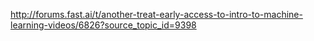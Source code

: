 http://forums.fast.ai/t/another-treat-early-access-to-intro-to-machine-learning-videos/6826?source_topic_id=9398
